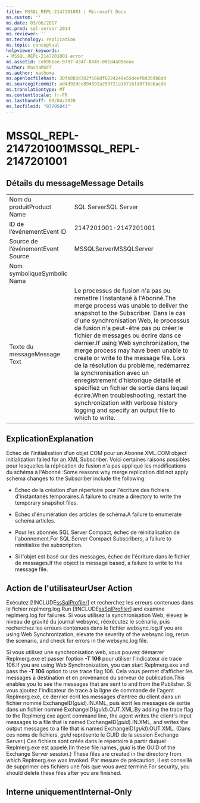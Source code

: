 ```yaml
---
title: MSSQL_REPL-2147201001 | Microsoft Docs
ms.custom: ''
ms.date: 03/06/2017
ms.prod: sql-server-2014
ms.reviewer: ''
ms.technology: replication
ms.topic: conceptual
helpviewer_keywords:
- MSSQL_REPL-2147201001 error
ms.assetid: ce69bbee-9797-434f-8845-001d4a096eae
author: MashaMSFT
ms.author: mathoma
ms.openlocfilehash: 30fb883d302f568df6224249e55deef8d369b6dd
ms.sourcegitcommit: ad4d92dce894592a259721a1571b1d8736abacdb
ms.translationtype: MT
ms.contentlocale: fr-FR
ms.lasthandoff: 08/04/2020
ms.locfileid: "87705043"
---
```

# <a name="mssql_repl-2147201001"></a><span data-ttu-id="97a08-102">MSSQL_REPL-2147201001</span><span class="sxs-lookup"><span data-stu-id="97a08-102">MSSQL_REPL-2147201001</span></span>
    
## <a name="message-details"></a><span data-ttu-id="97a08-103">Détails du message</span><span class="sxs-lookup"><span data-stu-id="97a08-103">Message Details</span></span>  
  
|||  
|-|-|  
|<span data-ttu-id="97a08-104">Nom du produit</span><span class="sxs-lookup"><span data-stu-id="97a08-104">Product Name</span></span>|<span data-ttu-id="97a08-105">SQL Server</span><span class="sxs-lookup"><span data-stu-id="97a08-105">SQL Server</span></span>|  
|<span data-ttu-id="97a08-106">ID de l’événement</span><span class="sxs-lookup"><span data-stu-id="97a08-106">Event ID</span></span>|<span data-ttu-id="97a08-107">2147201001</span><span class="sxs-lookup"><span data-stu-id="97a08-107">-2147201001</span></span>|  
|<span data-ttu-id="97a08-108">Source de l’événement</span><span class="sxs-lookup"><span data-stu-id="97a08-108">Event Source</span></span>|<span data-ttu-id="97a08-109">MSSQLServer</span><span class="sxs-lookup"><span data-stu-id="97a08-109">MSSQLServer</span></span>|  
|<span data-ttu-id="97a08-110">Nom symbolique</span><span class="sxs-lookup"><span data-stu-id="97a08-110">Symbolic Name</span></span>||  
|<span data-ttu-id="97a08-111">Texte du message</span><span class="sxs-lookup"><span data-stu-id="97a08-111">Message Text</span></span>|<span data-ttu-id="97a08-112">Le processus de fusion n'a pas pu remettre l'instantané à l'Abonné.</span><span class="sxs-lookup"><span data-stu-id="97a08-112">The merge process was unable to deliver the snapshot to the Subscriber.</span></span> <span data-ttu-id="97a08-113">Dans le cas d'une synchronisation Web, le processus de fusion n'a peut-être pas pu créer le fichier de messages ou écrire dans ce dernier.</span><span class="sxs-lookup"><span data-stu-id="97a08-113">If using Web synchronization, the merge process may have been unable to create or write to the message file.</span></span> <span data-ttu-id="97a08-114">Lors de la résolution du problème, redémarrez la synchronisation avec un enregistrement d'historique détaillé et spécifiez un fichier de sortie dans lequel écrire.</span><span class="sxs-lookup"><span data-stu-id="97a08-114">When troubleshooting, restart the synchronization with verbose history logging and specify an output file to which to write.</span></span>|  
  
## <a name="explanation"></a><span data-ttu-id="97a08-115">Explication</span><span class="sxs-lookup"><span data-stu-id="97a08-115">Explanation</span></span>  
 <span data-ttu-id="97a08-116">Échec de l'initialisation d'un objet COM pour un Abonné XML.</span><span class="sxs-lookup"><span data-stu-id="97a08-116">COM object initialization failed for an XML Subscriber.</span></span> <span data-ttu-id="97a08-117">Voici certaines raisons possibles pour lesquelles la réplication de fusion n'a pas appliqué les modifications du schéma à l'Abonné :</span><span class="sxs-lookup"><span data-stu-id="97a08-117">Some reasons why merge replication did not apply schema changes to the Subscriber include the following:</span></span>  
  
-   <span data-ttu-id="97a08-118">Échec de la création d'un répertoire pour l'écriture des fichiers d'instantanés temporaires.</span><span class="sxs-lookup"><span data-stu-id="97a08-118">A failure to create a directory to write the temporary snapshot files.</span></span>  
  
-   <span data-ttu-id="97a08-119">Échec d'énumération des articles de schéma.</span><span class="sxs-lookup"><span data-stu-id="97a08-119">A failure to enumerate schema articles.</span></span>  
  
-   <span data-ttu-id="97a08-120">Pour les abonnés SQL Server Compact, échec de réinitialisation de l'abonnement.</span><span class="sxs-lookup"><span data-stu-id="97a08-120">For SQL Server Compact Subscribers, a failure to reinitialize the subscription.</span></span>  
  
-   <span data-ttu-id="97a08-121">Si l'objet est basé sur des messages, échec de l'écriture dans le fichier de messages.</span><span class="sxs-lookup"><span data-stu-id="97a08-121">If the object is message based, a failure to write to the message file.</span></span>  
  
## <a name="user-action"></a><span data-ttu-id="97a08-122">Action de l'utilisateur</span><span class="sxs-lookup"><span data-stu-id="97a08-122">User Action</span></span>  
 <span data-ttu-id="97a08-123">Exécutez [!INCLUDE[ssSqlProfiler](../../includes/sssqlprofiler-md.md)] et recherchez les erreurs contenues dans le fichier replmerg.log.</span><span class="sxs-lookup"><span data-stu-id="97a08-123">Run [!INCLUDE[ssSqlProfiler](../../includes/sssqlprofiler-md.md)] and examine replmerg.log for failures.</span></span> <span data-ttu-id="97a08-124">Si vous utilisez la synchronisation Web, élevez le niveau de gravité du journal websync, réexécutez le scénario, puis recherchez les erreurs contenues dans le fichier websync.log.</span><span class="sxs-lookup"><span data-stu-id="97a08-124">If you are using Web Synchronization, elevate the severity of the websync log, rerun the scenario, and check for errors in the websync.log file.</span></span>  
  
 <span data-ttu-id="97a08-125">Si vous utilisez une synchronisation web, vous pouvez démarrer Replmerg.exe et passer l’option **-T 106** pour utiliser l’indicateur de trace 106.</span><span class="sxs-lookup"><span data-stu-id="97a08-125">If you are using Web Synchronization, you can start Replmerg.exe and pass the **-T 106** option to use trace flag 106.</span></span> <span data-ttu-id="97a08-126">Cela vous permet d'afficher les messages à destination et en provenance du serveur de publication.</span><span class="sxs-lookup"><span data-stu-id="97a08-126">This enables you to see the messages that are sent to and from the Publisher.</span></span> <span data-ttu-id="97a08-127">Si vous ajoutez l'indicateur de trace à la ligne de commande de l'agent Replmerg.exe, ce dernier écrit les messages d'entrée du client dans un fichier nommé ExchangeID(*guid*).IN.XML, puis écrit les messages de sortie dans un fichier nommé ExchangeID(*guid*).OUT.XML.</span><span class="sxs-lookup"><span data-stu-id="97a08-127">By adding the trace flag to the Replmerg.exe agent command line, the agent writes the client's input messages to a file that is named ExchangeID(*guid*).IN.XML, and writes the output messages to a file that is named ExchangeID(*guid*).OUT.XML.</span></span> <span data-ttu-id="97a08-128">(Dans ces noms de fichiers, *guid* représente le GUID de la session Exchange Server.) Ces fichiers sont créés dans le répertoire à partir duquel Replmerg.exe est appelé.</span><span class="sxs-lookup"><span data-stu-id="97a08-128">(In these file names, *guid* is the GUID of the Exchange Server session.) These files are created in the directory from which Replmerg.exe was invoked.</span></span> <span data-ttu-id="97a08-129">Par mesure de précaution, il est conseillé de supprimer ces fichiers une fois que vous avez terminé.</span><span class="sxs-lookup"><span data-stu-id="97a08-129">For security, you should delete these files after you are finished.</span></span>  
  
## <a name="internal-only"></a><span data-ttu-id="97a08-130">Interne uniquement</span><span class="sxs-lookup"><span data-stu-id="97a08-130">Internal-Only</span></span>  
  
